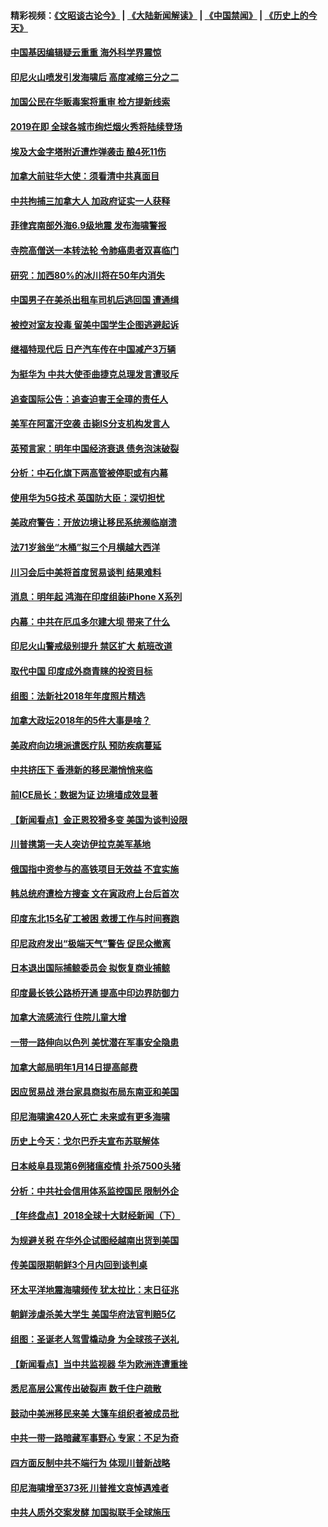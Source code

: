 #### 精彩视频：[《文昭谈古论今》](https://github.com/gfw-breaker/wenzhao/blob/master/README.md?t=12301531) | [《大陆新闻解读》](https://github.com/gfw-breaker/ntdtv-comedy/blob/master/README.md?t=12301531) | [《中国禁闻》](https://github.com/gfw-breaker/ntdtv-news/blob/master/README.md?t=12301531) | [《历史上的今天》](https://github.com/gfw-breaker/today-in-history/blob/master/README.md?t=12301531) 

#### [中国基因编辑疑云重重 海外科学界震惊](../pages/nsc418/n10940149.md?t=12301531) 

#### [印尼火山喷发引发海啸后 高度减缩三分之二](../pages/nsc418/n10941435.md?t=12301531) 

#### [加国公民在华贩毒案将重审 检方提新线索](../pages/nsc418/n10940613.md?t=12301531) 

#### [2019在即 全球各城市绚烂烟火秀将陆续登场](../pages/nsc418/n10940465.md?t=12301531) 

#### [埃及大金字塔附近遭炸弹袭击 酿4死11伤](../pages/nsc418/n10940511.md?t=12301531) 

#### [加拿大前驻华大使：须看清中共真面目](../pages/nsc418/n10940389.md?t=12301531) 

#### [中共拘捕三加拿大人 加政府证实一人获释](../pages/nsc418/n10939393.md?t=12301531) 

#### [菲律宾南部外海6.9级地震 发布海啸警报](../pages/nsc418/n10939652.md?t=12301531) 

#### [寺院高僧送一本转法轮 令肺癌患者双喜临门](../pages/nsc418/n10937173.md?t=12301531) 

#### [研究：加西80%的冰川将在50年内消失](../pages/nsc418/n10939068.md?t=12301531) 

#### [中国男子在美杀出租车司机后逃回国 遭通缉](../pages/nsc418/n10939162.md?t=12301531) 

#### [被控对室友投毒 留美中国学生企图逃避起诉](../pages/nsc418/n10939143.md?t=12301531) 

#### [继福特现代后 日产汽车传在中国减产3万辆](../pages/nsc418/n10938892.md?t=12301531) 

#### [为挺华为 中共大使歪曲捷克总理发言遭驳斥](../pages/nsc418/n10938867.md?t=12301531) 

#### [追查国际公告：追查迫害王全璋的责任人](../pages/nsc418/n10937997.md?t=12301531) 

#### [美军在阿富汗空袭 击毙IS分支机构发言人](../pages/nsc418/n10937943.md?t=12301531) 

#### [英预言家：明年中国经济衰退 债务泡沫破裂](../pages/nsc418/n10937862.md?t=12301531) 

#### [分析：中石化旗下两高管被停职或有内幕](../pages/nsc418/n10936480.md?t=12301531) 

#### [使用华为5G技术 英国防大臣：深切担忧](../pages/nsc418/n10936847.md?t=12301531) 

#### [美政府警告：开放边境让移民系统濒临崩溃](../pages/nsc418/n10936858.md?t=12301531) 

#### [法71岁翁坐“木桶”拟三个月横越大西洋](../pages/nsc418/n10936510.md?t=12301531) 

#### [川习会后中美将首度贸易谈判 结果难料](../pages/nsc418/n10936366.md?t=12301531) 

#### [消息：明年起 鸿海在印度组装iPhone X系列](../pages/nsc418/n10936455.md?t=12301531) 

#### [内幕：中共在厄瓜多尔建大坝 带来了什么](../pages/nsc418/n10936259.md?t=12301531) 

#### [印尼火山警戒级别提升 禁区扩大 航班改道](../pages/nsc418/n10936243.md?t=12301531) 

#### [取代中国 印度成外商青睐的投资目标](../pages/nsc418/n10935215.md?t=12301531) 

#### [组图：法新社2018年年度照片精选](../pages/nsc418/n10935213.md?t=12301531) 

#### [加拿大政坛2018年的5件大事是啥？](../pages/nsc418/n10934199.md?t=12301531) 

#### [美政府向边境派遣医疗队 预防疾病蔓延](../pages/nsc418/n10934482.md?t=12301531) 

#### [中共挤压下 香港新的移民潮悄悄来临](../pages/nsc418/n10934111.md?t=12301531) 

#### [前ICE局长：数据为证 边境墙成效显著](../pages/nsc418/n10934433.md?t=12301531) 

#### [【新闻看点】金正恩狡猾多变 美国为谈判设限](../pages/nsc418/n10934183.md?t=12301531) 

#### [川普携第一夫人突访伊拉克美军基地](../pages/nsc418/n10934352.md?t=12301531) 

#### [俄国指中资参与的高铁项目无效益 不宜实施](../pages/nsc418/n10934141.md?t=12301531) 

#### [韩总统府遭检方搜查 文在寅政府上台后首次](../pages/nsc418/n10933090.md?t=12301531) 

#### [印度东北15名矿工被困 救援工作与时间赛跑](../pages/nsc418/n10933676.md?t=12301531) 

#### [印尼政府发出“极端天气”警告 促民众撤离](../pages/nsc418/n10933470.md?t=12301531) 

#### [日本退出国际捕鲸委员会 拟恢复商业捕鲸](../pages/nsc418/n10933334.md?t=12301531) 

#### [印度最长铁公路桥开通 提高中印边界防御力](../pages/nsc418/n10932809.md?t=12301531) 

#### [加拿大流感流行 住院儿童大增](../pages/nsc418/n10932744.md?t=12301531) 

#### [一带一路伸向以色列 美忧潜在军事安全隐患](../pages/nsc418/n10932712.md?t=12301531) 

#### [加拿大邮局明年1月14日提高邮费](../pages/nsc418/n10932741.md?t=12301531) 

#### [因应贸易战 港台家具商拟布局东南亚和美国](../pages/nsc418/n10932654.md?t=12301531) 

#### [印尼海啸逾420人死亡 未来或有更多海啸](../pages/nsc418/n10932350.md?t=12301531) 

#### [历史上今天：戈尔巴乔夫宣布苏联解体](../pages/nsc418/n10932195.md?t=12301531) 

#### [日本岐阜县现第6例猪瘟疫情 扑杀7500头猪](../pages/nsc418/n10931585.md?t=12301531) 

#### [分析：中共社会信用体系监控国民 限制外企](../pages/nsc418/n10928781.md?t=12301531) 

#### [【年终盘点】2018全球十大财经新闻（下）](../pages/nsc418/n10918551.md?t=12301531) 

#### [为规避关税 在华外企试图经越南出货到美国](../pages/nsc418/n10931698.md?t=12301531) 

#### [传美国限期朝鲜3个月内回到谈判桌](../pages/nsc418/n10931073.md?t=12301531) 

#### [环太平洋地震海啸频传 犹太拉比：末日征兆](../pages/nsc418/n10931369.md?t=12301531) 

#### [朝鲜涉虐杀美大学生 美国华府法官判赔5亿](../pages/nsc418/n10931032.md?t=12301531) 

#### [组图：圣诞老人驾雪橇动身 为全球孩子送礼](../pages/nsc418/n10930732.md?t=12301531) 

#### [【新闻看点】当中共监视器 华为欧洲连遭重挫](../pages/nsc418/n10930646.md?t=12301531) 

#### [悉尼高层公寓传出破裂声 数千住户疏散](../pages/nsc418/n10930665.md?t=12301531) 

#### [鼓动中美洲移民来美 大篷车组织者被成员批](../pages/nsc418/n10930604.md?t=12301531) 

#### [中共一带一路暗藏军事野心 专家：不足为奇](../pages/nsc418/n10930595.md?t=12301531) 

#### [四方面反制中共不端行为 体现川普新战略](../pages/nsc418/n10930171.md?t=12301531) 

#### [印尼海啸增至373死 川普推文哀悼遇难者](../pages/nsc418/n10929896.md?t=12301531) 

#### [中共人质外交案发酵 加国拟联手全球施压](../pages/nsc418/n10928999.md?t=12301531) 

